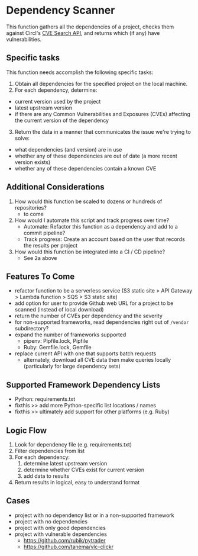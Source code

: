 Dependency Scanner
==================

This function gathers all the dependencies of a project, checks them against Circl's [CVE Search API](https://www.circl.lu/services/cve-search/#public-web-api-of-cve-search), and returns which (if any) have vulnerabilities.

Specific tasks
--------------

This function needs accomplish the following specific tasks:

 1. Obtain all dependencies for the specified project on the local machine.
 2. For each dependency, determine:
  * current version used by the project
  * latest upstream version
  * if there are any Common Vulnerabilities and Exposures (CVEs) affecting the current version of the dependency
 3. Return the data in a manner that communicates the issue we're trying to solve:
  * what dependencies (and version) are in use
  * whether any of these dependencies are out of date (a more recent version exists)
  * whether any of these dependencies contain a known CVE
  
Additional Considerations
-------------------------

 1. How would this function be scaled to dozens or hundreds of repositories?
    * to come
 2. How would I automate this script and track progress over time?
    * Automate: Refactor this function as a dependency and add to a commit pipeline?
    * Track progress: Create an account based on the user that records the results per project
 3. How would this function be integrated into a CI / CD pipeline?
    * See 2a above

Features To Come
----------------

 * refactor function to be a serverless service (S3 static site > API Gateway > Lambda function > SQS > S3 static site)
 * add option for user to provide Github web URL for a project to be scanned (instead of local download)
 * return the number of CVEs per dependency and the severity
 * for non-supported frameworks, read dependencies right out of `/vendor` subdirectory?
 * expand the number of frameworks supported
   * pipenv: Pipfile.lock, Pipfile
   * Ruby: Gemfile.lock, Gemfile
 * replace current API with one that supports batch requests
   * alternately, download all CVE data then make queries locally (particularly for large dependency sets)

Supported Framework Dependency Lists
--------------------------

 * Python: requirements.txt
 * fixthis >> add more Python-specific list locations / names
 * fixthis >> ultimately add support for other platforms (e.g. Ruby)

Logic Flow
----------

 1. Look for dependency file (e.g. requirements.txt)
 2. Filter dependencies from list
 3. For each dependency:
    1. determine latest upstream version
    2. determine whether CVEs exist for current version
    3. add data to results
 4. Return results in logical, easy to understand format
 
Cases
-----
 
 * project with no dependency list or in a non-supported framework
 * project with no dependencies
 * project with only good dependencies
 * project with vulnerable dependencies
   * https://github.com/rubik/pytrader
   * https://github.com/tanema/vlc-clickr